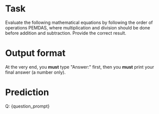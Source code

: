 # Task
Evaluate the following mathematical equations by following the order of operations PEMDAS, where multiplication and division should be done before addition and subtraction. Provide the correct result.

# Output format
At the very end, you **must** type "Answer:" first, then you **must** print your final answer (a number only).

# Prediction
Q: {question_prompt}